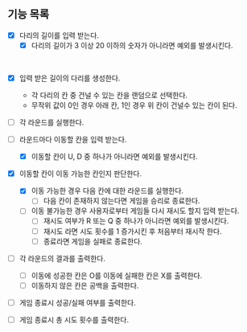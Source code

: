 ## 기능 목록
- [x] 다리의 길이를 입력 받는다.
    - [x] 다리의 길이가 3 이상 20 이하의 숫자가 아니라면 예외를 발생시킨다.
<br>

- [x] 입력 받은 길이의 다리를 생성한다.
  - 각 다리의 칸 중 건널 수 있는 칸을 랜덤으로 선택한다.
  - 무작위 값이 0인 경우 아래 칸, 1인 경우 위 칸이 건널수 있는 칸이 된다.
    <br>

- [ ] 각 라운드를 실행한다.
  <br>

- [ ] 라운드마다 이동할 칸을 입력 받는다.
    - [x] 이동할 칸이 U, D 중 하나가 아니라면 예외를 발생시킨다.
      <br>

- [x] 이동할 칸이 이동 가능한 칸인지 판단한다.
    - [x] 이동 가능한 경우 다음 칸에 대한 라운드를 실행한다.
        - [ ] 다음 칸이 존재하지 않는다면 게임을 승리로 종료한다.
    - [ ] 이동 불가능한 경우 사용자로부터 게임들 다시 재시도 할지 입력 받는다.
        - [ ] 재시도 여부가 R 또는 Q 중 하나가 아니라면 예외를 발생시킨다.
        - [ ] 재시도 라면 시도 횟수를 1 증가시킨 후 처음부터 재시작 한다.
        - [ ] 종료라면 게임을 실패로 종료한다.
          <br>

- [ ] 각 라운드의 결과를 출력한다.
    - [ ] 이동에 성공한 칸은 O를 이동에 실패한 칸은 X를 출력한다.
    - [ ] 이동하지 않은 칸은 공백을 출력한다.
      <br>

- [ ] 게임 종료시 성공/실패 여부를 출력한다.
- [ ] 게임 종료시 총 시도 횟수를 출력한다.

